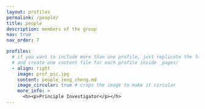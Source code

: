 ```yaml
---
layout: profiles
permalink: /people/
title: people
description: members of the group
nav: true
nav_order: 7

profiles:
  # if you want to include more than one profile, just replicate the following block
  # and create one content file for each profile inside _pages/
  - align: right
    image: prof_pic.jpg
    content: people_zeng_cheng.md
    image_circular: true # crops the image to make it circular
    more_info: >
      <h><p>Principle Investigator</p></h>
---
```

